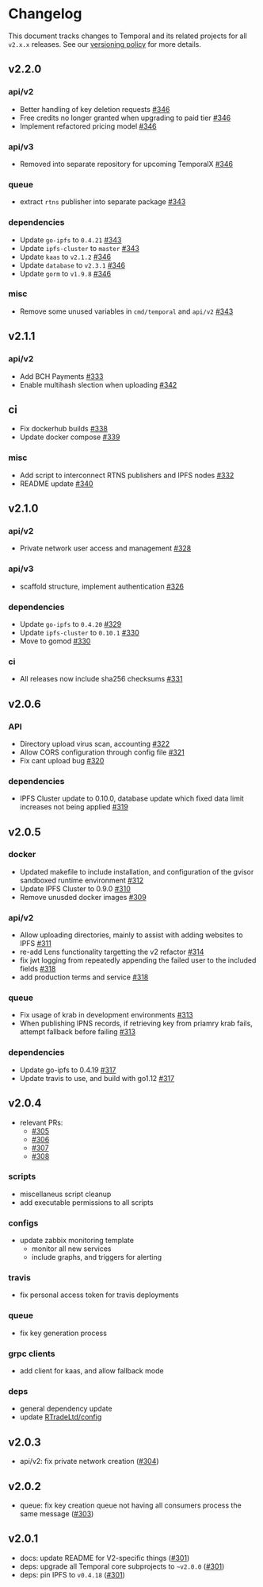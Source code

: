 # Changelog

This document tracks changes to Temporal and its related projects for all `v2.x.x`
releases. See our [versioning policy](/VERSIONING.md) for more details.

## v2.2.0

### api/v2

* Better handling of key deletion requests [#346](https://github.com/RTradeLtd/Temporal/pull/346)
* Free credits no longer granted when upgrading to paid tier [#346](https://github.com/RTradeLtd/Temporal/pull/346)
* Implement refactored pricing model [#346](https://github.com/RTradeLtd/Temporal/pull/346)

### api/v3

* Removed into separate repository for upcoming TemporalX [#346](https://github.com/RTradeLtd/Temporal/pull/346)

### queue

* extract `rtns` publisher into separate package [#343](https://github.com/RTradeLtd/Temporal/pull/343)

### dependencies

* Update `go-ipfs` to `0.4.21` [#343](https://github.com/RTradeLtd/Temporal/pull/343)
* Update `ipfs-cluster` to `master` [#343](https://github.com/RTradeLtd/Temporal/pull/343)
* Update `kaas` to `v2.1.2` [#346](https://github.com/RTradeLtd/Temporal/pull/346)
* Update `database` to `v2.3.1` [#346](https://github.com/RTradeLtd/Temporal/pull/346)
* Update `gorm` to `v1.9.8` [#346](https://github.com/RTradeLtd/Temporal/pull/346)

### misc

* Remove some unused variables in `cmd/temporal` and `api/v2` [#343](https://github.com/RTradeLtd/Temporal/pull/343)

## v2.1.1

### api/v2

* Add BCH Payments [#333](https://github.com/RTradeLtd/Temporal/pull/333)
* Enable multihash slection when uploading [#342](https://github.com/RTradeLtd/Temporal/pull/342)

## ci

* Fix dockerhub builds [#338](https://github.com/RTradeLtd/Temporal/pull/338)
* Update docker compose [#339](https://github.com/RTradeLtd/Temporal/pull/339)

### misc

* Add script to interconnect RTNS publishers and IPFS nodes [#332](https://github.com/RTradeLtd/Temporal/pull/332)
* README update [#340](https://github.com/RTradeLtd/Temporal/pull/340)

## v2.1.0

### api/v2

* Private network user access and management [#328](https://github.com/RTradeLtd/Temporal/pull/328)

### api/v3

* scaffold structure, implement authentication [#326](https://github.com/RTradeLtd/Temporal/pull/326)

### dependencies

* Update `go-ipfs` to `0.4.20` [#329](https://github.com/RTradeLtd/Temporal/pull/329)
* Update `ipfs-cluster` to `0.10.1` [#330](https://github.com/RTradeLtd/Temporal/pull/330)
* Move to gomod [#330](https://github.com/RTradeLtd/Temporal/pull/330)

### ci

* All releases now include sha256 checksums [#331](https://github.com/RTradeLtd/Temporal/pull/331)

## v2.0.6

### API

* Directory upload virus scan, accounting [#322](https://github.com/RTradeLtd/Temporal/pull/322)
* Allow CORS configuration through config file [#321](https://github.com/RTradeLtd/Temporal/pull/321)
* Fix cant upload bug [#320](https://github.com/RTradeLtd/Temporal/pull/320)

### dependencies

* IPFS Cluster update to 0.10.0, database update which fixed data limit increases not being applied [#319](https://github.com/RTradeLtd/Temporal/pull/319)

## v2.0.5

### docker

* Updated makefile to include installation, and configuration of the gvisor sandboxed runtime environment [#312](https://github.com/RTradeLtd/Temporal/pull/312)
* Update IPFS Cluster to 0.9.0 [#310](https://github.com/RTradeLtd/Temporal/pull/310)
* Remove unusded docker images [#309](https://github.com/RTradeLtd/Temporal/pull/309)

### api/v2

* Allow uploading directories, mainly to assist with adding websites to IPFS [#311](https://github.com/RTradeLtd/Temporal/pull/311)
* re-add Lens functionality targetting the v2 refactor [#314](https://github.com/RTradeLtd/Temporal/pull/314)
* fix jwt logging from repeatedly appending the failed user to the included fields [#318](https://github.com/RTradeLtd/Temporal/pull/318)
* add production terms and service [#318](https://github.com/RTradeLtd/Temporal/pull/318)

### queue

* Fix usage of krab in development environments [#313](https://github.com/RTradeLtd/Temporal/pull/313)
* When publishing IPNS records, if retrieving key from priamry krab fails, attempt fallback before failing [#313](https://github.com/RTradeLtd/Temporal/pull/313)

### dependencies

* Update go-ipfs to 0.4.19 [#317](https://github.com/RTradeLtd/Temporal/pull/317)
* Update travis to use, and build with go1.12 [#317](https://github.com/RTradeLtd/Temporal/pull/317)

## v2.0.4

* relevant PRs:
  * [#305](https://github.com/RTradeLtd/Temporal/pull/305)
  * [#306](https://github.com/RTradeLtd/Temporal/pull/306)
  * [#307](https://github.com/RTradeLtd/Temporal/pull/307)
  * [#308](https://github.com/RTradeLtd/Temporal/pull/308)
  
### scripts

* miscellaneus script cleanup
* add executable permissions to all scripts

### configs

* update zabbix monitoring template
  * monitor all new services
  * include graphs, and triggers for alerting

### travis

* fix personal access token for travis deployments

### queue

* fix key generation process

### grpc clients

* add client for kaas, and allow fallback mode

### deps

* general dependency update
* update [RTradeLtd/config](https://github.com/RTradeLtd/config)

## v2.0.3

* api/v2: fix private network creation ([#304](https://github.com/RTradeLtd/Temporal/pull/304))

## v2.0.2

* queue: fix key creation queue not having all consumers process the same message ([#303](https://github.com/RTradeLtd/Temporal/pull/303))

## v2.0.1

* docs: update README for V2-specific things ([#301](https://github.com/RTradeLtd/Temporal/pull/301))
* deps: upgrade all Temporal core subprojects to `~v2.0.0` ([#301](https://github.com/RTradeLtd/Temporal/pull/301))
* deps: pin IPFS to `v0.4.18` ([#301](https://github.com/RTradeLtd/Temporal/pull/301))
